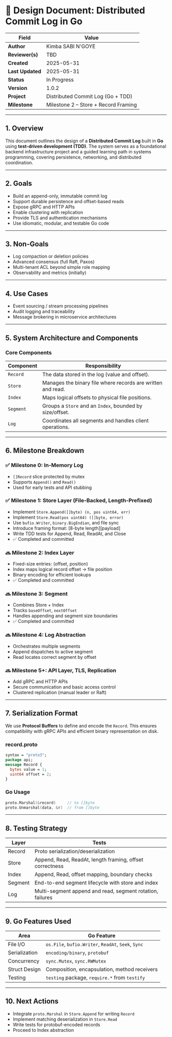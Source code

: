 # 📝 Design Document: Distributed Commit Log in Go

| Field            | Value                                |
| ---------------- | ------------------------------------ |
| **Author**       | Kimba SABI N'GOYE                    |
| **Reviewer(s)**  | TBD                                  |
| **Created**      | 2025-05-31                           |
| **Last Updated** | 2025-05-31                           |
| **Status**       | In Progress                          |
| **Version**      | 1.0.2                                |
| **Project**      | Distributed Commit Log (Go + TDD)    |
| **Milestone**    | Milestone 2 – Store + Record Framing |

---

## 1. **Overview**

This document outlines the design of a **Distributed Commit Log** built in **Go** using **test-driven development (TDD)**. The system serves as a foundational backend infrastructure project and a guided learning path in systems programming, covering persistence, networking, and distributed coordination.

---

## 2. **Goals**

* Build an append-only, immutable commit log
* Support durable persistence and offset-based reads
* Expose gRPC and HTTP APIs
* Enable clustering with replication
* Provide TLS and authentication mechanisms
* Use idiomatic, modular, and testable Go code

---

## 3. **Non-Goals**

* Log compaction or deletion policies
* Advanced consensus (full Raft, Paxos)
* Multi-tenant ACL beyond simple role mapping
* Observability and metrics (initially)

---

## 4. **Use Cases**

* Event sourcing / stream processing pipelines
* Audit logging and traceability
* Message brokering in microservice architectures

---

## 5. **System Architecture and Components**

### Core Components

| Component | Responsibility                                              |
| --------- | ----------------------------------------------------------- |
| `Record`  | The data stored in the log (value and offset).              |
| `Store`   | Manages the binary file where records are written and read. |
| `Index`   | Maps logical offsets to physical file positions.            |
| `Segment` | Groups a `Store` and an `Index`, bounded by size/offset.    |
| `Log`     | Coordinates all segments and handles client operations.     |

---

## 6. **Milestone Breakdown**

### ✅ Milestone 0: In-Memory Log

* `[]Record` slice protected by mutex
* Supports `Append()` and `Read()`
* Used for early tests and API stubbing

### ✅ Milestone 1: Store Layer (File-Backed, Length-Prefixed)

* Implement `Store.Append([]byte) (n, pos uint64, err)`
* Implement `Store.Read(pos uint64) ([]byte, error)`
* Use `bufio.Writer`, `binary.BigEndian`, and file sync
* Introduce framing format: \[8-byte length]\[payload]
* Write TDD tests for Append, Read, ReadAt, and Close
* ✅ Completed and committed

### 🔜 Milestone 2: Index Layer

* Fixed-size entries: (offset, position)
* Index maps logical record offset → file position
* Binary encoding for efficient lookups
* ✅ Completed and committed

### 🔜 Milestone 3: Segment

* Combines Store + Index
* Tracks `baseOffset`, `nextOffset`
* Handles appending and segment size boundaries
* ✅ Completed and committed

### 🔜 Milestone 4: Log Abstraction

* Orchestrates multiple segments
* Append dispatches to active segment
* Read locates correct segment by offset

### 🔜 Milestone 5+: API Layer, TLS, Replication

* Add gRPC and HTTP APIs
* Secure communication and basic access control
* Clustered replication (manual leader or Raft)

---

## 7. **Serialization Format**

We use **Protocol Buffers** to define and encode the `Record`. This ensures compatibility with gRPC APIs and efficient binary representation on disk.

### record.proto

```proto
syntax = "proto3";
package api;
message Record {
  bytes value = 1;
  uint64 offset = 2;
}
```

### Go Usage

```go
proto.Marshal(&record)     // to []byte
proto.Unmarshal(data, &r)  // from []byte
```

---

## 8. **Testing Strategy**

| Layer   | Tests                                                     |
| ------- | --------------------------------------------------------- |
| Record  | Proto serialization/deserialization                       |
| Store   | Append, Read, ReadAt, length framing, offset correctness  |
| Index   | Append, Read, offset mapping, boundary checks             |
| Segment | End-to-end segment lifecycle with store and index         |
| Log     | Multi-segment append and read, segment rotation, failures |

---

## 9. **Go Features Used**

| Area          | Go Feature                                          |
| ------------- | --------------------------------------------------- |
| File I/O      | `os.File`, `bufio.Writer`, `ReadAt`, `Seek`, `Sync` |
| Serialization | `encoding/binary`, `protobuf`                       |
| Concurrency   | `sync.Mutex`, `sync.RWMutex`                        |
| Struct Design | Composition, encapsulation, method receivers        |
| Testing       | `testing` package, `require.*` from `testify`       |

---

## 10. **Next Actions**

* Integrate `proto.Marshal` in `Store.Append` for writing `Record`
* Implement matching deserialization in `Store.Read`
* Write tests for protobuf-encoded records
* Proceed to Index abstraction

